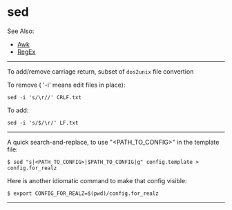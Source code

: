 
# sed
See Also:
- [Awk](Awk.md)
- [RegEx](RegEx.md)

---

To add/remove carriage return, subset of ```dos2unix``` file convertion

To remove ( '-i' means edit files in place):

    sed -i 's/\r//' CRLF.txt

To add:

    sed -i 's/$/\r/' LF.txt

---

A quick search-and-replace, to use "<PATH_TO_CONFIG>" in the template file:

    $ sed "s|<PATH_TO_CONFIG>|$PATH_TO_CONFIG|g" config.template > config.for_realz
    
Here is another idiomatic command to make that config visible:

    $ export CONFIG_FOR_REALZ=$(pwd)/config.for_realz
    
---

